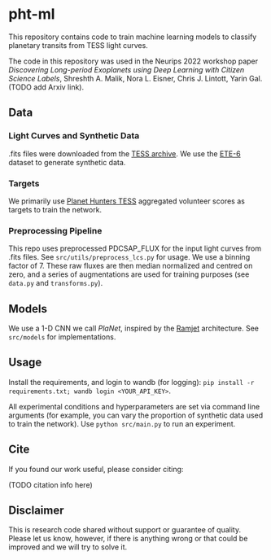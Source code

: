 # pht-ml

This repository contains code to train machine learning models to classify planetary transits from TESS light curves.

The code in this repository was used in the Neurips 2022 workshop paper *Discovering Long-period Exoplanets using Deep Learning with Citizen Science Labels*, Shreshth A. Malik, Nora L. Eisner, Chris J. Lintott, Yarin Gal. (TODO add Arxiv link).

## Data

### Light Curves and Synthetic Data

.fits files were downloaded from the [TESS archive](https://archive.stsci.edu/missions-and-data/tess). We use the [ETE-6](https://archive.stsci.edu/missions-and-data/tess/data-products/ete-6) dataset to generate synthetic data.

### Targets

We primarily use [Planet Hunters TESS](https://mast.stsci.edu/phad/) aggregated volunteer scores as targets to train the network.

### Preprocessing Pipeline

This repo uses preprocessed PDCSAP_FLUX for the input light curves from .fits files. See `src/utils/preprocess_lcs.py` for usage. We use a binning factor of 7. These raw fluxes are then median normalized and centred on zero, and a series of augmentations are used for training purposes (see `data.py` and `transforms.py`).

## Models

We use a 1-D CNN we call *PlaNet*, inspired by the [Ramjet](https://iopscience.iop.org/article/10.3847/1538-3881/abf4c6#ajabf4c6s3) architecture. See `src/models` for implementations.

## Usage

Install the requirements, and login to wandb (for logging): `pip install -r requirements.txt; wandb login <YOUR_API_KEY>`.

All experimental conditions and hyperparameters are set via command line arguments (for example, you can vary the proportion of synthetic data used to train the network). Use `python src/main.py` to run an experiment.

## Cite

If you found our work useful, please consider citing:

(TODO citation info here)

## Disclaimer

This is research code shared without support or guarantee of quality. Please let us know, however, if there is anything wrong or that could be improved and we will try to solve it.
